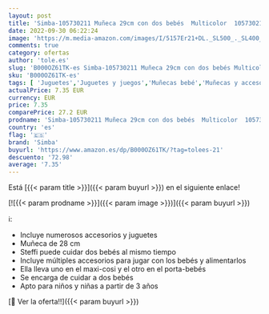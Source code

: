 ```yaml
---
layout: post
title: 'Simba-105730211 Muñeca 29cm con dos bebés  Multicolor  105730211 '
date: 2022-09-30 06:22:24
image: 'https://m.media-amazon.com/images/I/5157Er21+DL._SL500_._SL400_.jpg'
comments: true
category: ofertas
author: 'tole.es'
slug: 'B000OZ61TK-es Simba-105730211 Muñeca 29cm con dos bebés Multicolor...'
sku: 'B000OZ61TK-es'
tags: [ 'Juguetes','Juguetes y juegos','Muñecas bebé','Muñecas y accesorios','bebés','simba','🇪🇸', ]
actualPrice: 7.35 EUR
currency: EUR
price: 7.35
comparePrice: 27.2 EUR
prodname: 'Simba-105730211 Muñeca 29cm con dos bebés  Multicolor  105730211 '
country: 'es'
flag: '🇪🇸'
brand: 'Simba'
buyurl: 'https://www.amazon.es/dp/B000OZ61TK/?tag=tolees-21'
descuento: '72.98'
average: '7.35'
---
```


Está [{{< param title >}}]({{< param buyurl >}}) en el siguiente enlace!

[![{{< param prodname >}}]({{< param image >}})]({{< param buyurl >}})

ℹ️:

- Incluye numerosos accesorios y juguetes
- Muñeca de 28 cm
- Steffi puede cuidar dos bebés al mismo tiempo
- Incluye múltiples accesorios para jugar con los bebés y alimentarlos
- Ella lleva uno en el maxi-cosi y el otro en el porta-bebés
- Se encarga de cuidar a dos bebés
- Apto para niños y niñas a partir de 3 años

[🛒 Ver la oferta!!]({{< param buyurl >}})
